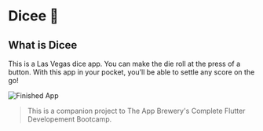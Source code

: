 

# Dicee 🎲


## What is Dicee

This is a Las Vegas dice app. You can make the die roll at the press of a button. With this app in your pocket, you’ll be able to settle any score on the go!

![Finished App](https://github.com/londonappbrewery/Images/blob/master/dicee-demo.gif)


>This is a companion project to The App Brewery's Complete Flutter Developement Bootcamp.


